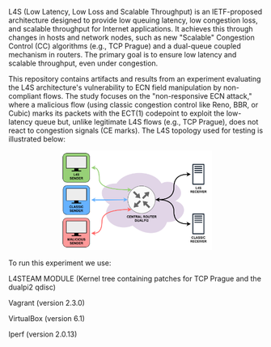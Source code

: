 L4S (Low Latency, Low Loss and Scalable Throughput) is an IETF-proposed architecture designed to provide low queuing latency, low congestion loss, and scalable throughput for Internet applications. It achieves this through changes in hosts and network nodes, such as new "Scalable" Congestion Control (CC) algorithms (e.g., TCP Prague) and a dual-queue coupled mechanism in routers. The primary goal is to ensure low latency and scalable throughput, even under congestion.

This repository contains artifacts and results from an experiment evaluating the L4S architecture's vulnerability to ECN field manipulation by non-compliant flows. The study focuses on the "non-responsive ECN attack," where a malicious flow (using classic congestion control like Reno, BBR, or Cubic) marks its packets with the ECT(1) codepoint to exploit the low-latency queue but, unlike legitimate L4S flows (e.g., TCP Prague), does not react to congestion signals (CE marks).
The L4S topology used for testing is illustrated below:


<div align="center">
  <img src="/Image/topology.svg" alt="Experiment Topology" width="300">
</div>

To run this experiment we use:

L4STEAM MODULE (Kernel tree containing patches for TCP Prague and the dualpi2 qdisc)

Vagrant (version 2.3.0)

VirtualBox (version 6.1)

Iperf (version 2.0.13)

